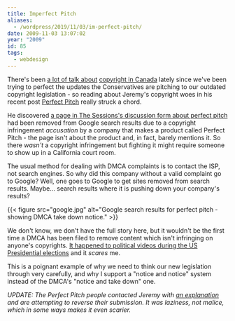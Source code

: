 ```yaml
---
title: Imperfect Pitch
aliases:
  - /wordpress/2019/11/03/im-perfect-pitch/
date: 2009-11-03 13:07:02
year: "2009"
id: 85
tags:
  - webdesign
---
```


There's been [a lot of talk about](http://www.speakoutoncopyright.ca/) [copyright in Canada](http://www.faircopyrightforcanada.ca/) lately since we've been trying to perfect the updates the Conservatives are pitching to our outdated copyright legislation - so reading about Jeremy's copyright woes in his recent post [Perfect Pitch](http://adactio.com/journal/1623/) really struck a chord.

He discovered [a page in The Sessions's discussion form about perfect pitch](http://www.thesession.org/discussions/display/21250) had been removed from Google search results due to a copyright infringement _accusation_ by a company that makes a product called Perfect Pitch - the page isn't about the product and, in fact, barely mentions it. So there _wasn't_ a copyright infringement but fighting it might require someone to show up in a California court room.

The usual method for dealing with DMCA complaints is to contact the ISP, not search engines. So why did this company without a valid complaint go to Google? Well, one goes to Google to get sites removed from search results. Maybe... search results where it is pushing down your company's results?

{{< figure src="google.jpg" alt="Google search results for perfect pitch - showing DMCA take down notice." >}}

We don't know, we don't have the full story here, but it wouldn't be the first time a DMCA has been filed to remove content which isn't infringing on anyone's copyrights. [It happened to political videos during the US Presidential elections](http://www.eff.org/deeplinks/2008/10/mccain-campaign-feels-dmca-sting) and it _scares_ me.

This is a poignant example of why we need to think our new legislation through very carefully, and why I support a "notice and notice" system instead of the DMCA's "notice and take down" one.

_UPDATE: The Perfect Pitch people contacted Jeremy with [an explanation](http://adactio.com/journal/1624/) and are attempting to reverse their submission. It was laziness, not malice, which in some ways makes it even scarier._

